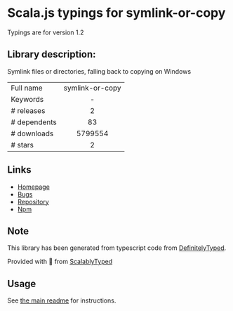 
# Scala.js typings for symlink-or-copy

Typings are for version 1.2

## Library description:
Symlink files or directories, falling back to copying on Windows

|                    |                 |
| ------------------ | :-------------: |
| Full name          | symlink-or-copy |
| Keywords           | - |
| # releases         | 2 |
| # dependents       | 83 |
| # downloads        | 5799554 |
| # stars            | 2 |

## Links
- [Homepage](https://github.com/broccolijs/node-symlink-or-copy#readme)
- [Bugs](https://github.com/broccolijs/node-symlink-or-copy/issues)
- [Repository](https://github.com/broccolijs/node-symlink-or-copy)
- [Npm](https://www.npmjs.com/package/symlink-or-copy)
    


## Note
This library has been generated from typescript code from [DefinitelyTyped](https://definitelytyped.org).

Provided with :purple_heart: from [ScalablyTyped](https://github.com/oyvindberg/ScalablyTyped)

## Usage
See [the main readme](../../readme.md) for instructions.


